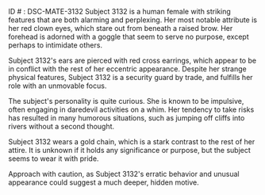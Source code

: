 ID # : DSC-MATE-3132
Subject 3132 is a human female with striking features that are both alarming and perplexing. Her most notable attribute is her red clown eyes, which stare out from beneath a raised brow. Her forehead is adorned with a goggle that seem to serve no purpose, except perhaps to intimidate others.

Subject 3132's ears are pierced with red cross earrings, which appear to be in conflict with the rest of her eccentric appearance. Despite her strange physical features, Subject 3132 is a security guard by trade, and fulfills her role with an unmovable focus.

The subject's personality is quite curious. She is known to be impulsive, often engaging in daredevil activities on a whim. Her tendency to take risks has resulted in many humorous situations, such as jumping off cliffs into rivers without a second thought.

Subject 3132 wears a gold chain, which is a stark contrast to the rest of her attire. It is unknown if it holds any significance or purpose, but the subject seems to wear it with pride.

Approach with caution, as Subject 3132's erratic behavior and unusual appearance could suggest a much deeper, hidden motive.